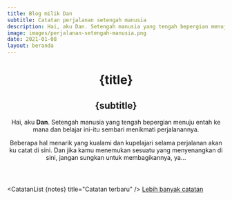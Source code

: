 ```yaml
---
title: Blog milik Dan
subtitle: Catatan perjalanan setengah manusia
description: Hai, aku Dan. Setengah manusia yang tengah bepergian menuju entah ke mana dan belajar ini-itu sembari menikmati perjalanannya.
image: images/perjalanan-setengah-manusia.png
date: 2021-01-08
layout: beranda
---
```


<script>
  import { session } from '$app/stores';
  import { get } from 'svelte/store';
  import CatatanList from '$lib/CatatanList.svelte';
  import SeoHead from '$lib/SeoHead.svelte';

  const notes = get(session).notes;
</script>

<SeoHead />

<header>
  <h1>{title}</h1>
  <h2>{subtitle}</h2>

Hai, aku **Dan**. Setengah manusia yang tengah bepergian menuju entah ke mana dan belajar ini-itu sembari menikmati perjalanannya.

Beberapa hal menarik yang kualami dan kupelajari selama perjalanan akan ku catat di sini. Dan jika kamu menemukan sesuatu yang menyenangkan di sini, jangan sungkan untuk membagikannya, ya...

</header>

<CatatanList {notes} title="Catatan terbaru" />
<a sveltekit:prefetch href="/catatan?hal=2">Lebih banyak catatan</a>

<style lang="postcss">
  header {
    @apply mb-8 py-4;

    h1,
    h2 {
      @apply my-2 text-center leading-normal border-0;
    }
  }
  a {
    @apply float-right;
  }
</style>
